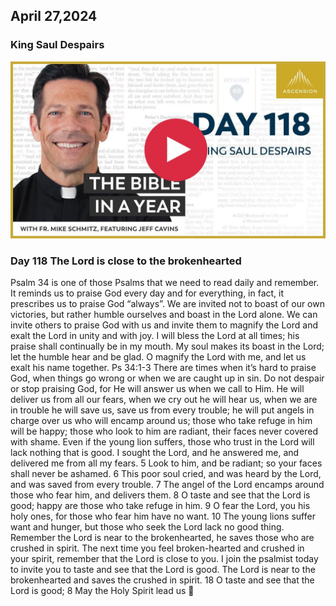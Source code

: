 ## April 27,2024

### King Saul Despairs

[![King Saul Despairs](https://raw.githubusercontent.com/linusjf/BIAY/main/April/jpgs/Day118.jpg)](https://youtu.be/0_6WSzY1VAE "King Saul Despairs")

### Day 118 The Lord is close to the brokenhearted

Psalm 34 is one of those Psalms that we need to read daily and remember. It reminds us to praise God every day and for everything, in fact, it prescribes us to praise God “always”. We are invited not to boast of our own victories, but rather humble ourselves and boast in the Lord alone. We can invite others to praise God with us and invite them to magnify the Lord and exalt the Lord in unity and with joy.
I will bless the Lord at all times; his praise shall continually be in my mouth. My soul makes its boast in the Lord; let the humble hear and be glad. O magnify the Lord with me, and let us exalt his name together. Ps 34:1-3
There are times when it’s hard to praise God, when things go wrong or when we are caught up in sin. Do not despair or stop praising God, for He will answer us when we call to Him. He will deliver us from all our fears, when we cry out he will hear us, when we are in trouble he will save us, save us from every trouble; he will put angels in charge over us who will encamp around us; those who take refuge in him will be happy; those who look to him are radiant, their faces never covered with shame. Even if the young lion suffers, those who trust in the Lord will lack nothing that is good.
I sought the Lord, and he answered me, and delivered me from all my fears. 5 Look to him, and be radiant; so your faces shall never be ashamed. 6 This poor soul cried, and was heard by the Lord, and was saved from every trouble. 7 The angel of the Lord encamps around those who fear him, and delivers them. 8 O taste and see that the Lord is good; happy are those who take refuge in him. 9 O fear the Lord, you his holy ones, for those who fear him have no want. 10 The young lions suffer want and hunger, but those who seek the Lord lack no good thing.
Remember the Lord is near to the brokenhearted, he saves those who are crushed in spirit. The next time you feel broken-hearted and crushed in your spirit, remember that the Lord is close to you. I join the psalmist today to invite you to taste and see that the Lord is good.
The Lord is near to the brokenhearted and saves the crushed in spirit. 18
O taste and see that the Lord is good; 8
May the Holy Spirit lead us 🙏
